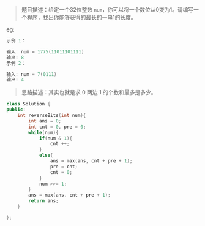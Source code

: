 > 题目描述：给定一个32位整数 `num`，你可以将一个数位从0变为1。请编写一个程序，找出你能够获得的最长的一串1的长度。
>

eg:

```java
示例 1：

输入: num = 1775(11011101111)
输出: 8
示例 2：

输入: num = 7(0111)
输出: 4
```

> 思路描述：其实也就是求 0 两边 1 的个数和最多是多少。
>

```C++
class Solution {
public:
    int reverseBits(int num){
        int ans = 0;
        int cnt = 0, pre = 0;
        while(num){
            if(num & 1){
                cnt ++;
            }
            else{
                ans = max(ans, cnt + pre + 1);
                pre = cnt;
                cnt = 0;
            }
            num >>= 1;
        }
        ans = max(ans, cnt + pre + 1);
        return ans;
    }

};
```

